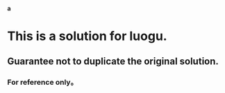 #### a


# This is a solution for luogu.
## Guarantee not to duplicate the original solution.
### For reference only。

